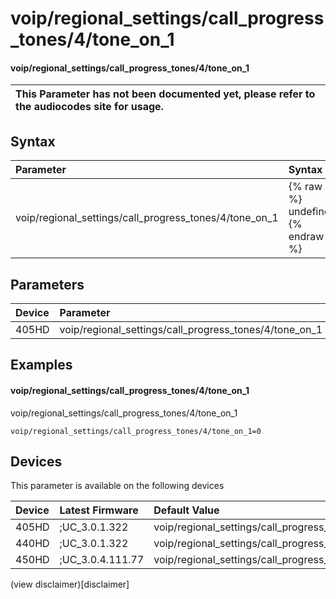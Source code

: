 ﻿---
description: voip/regional_settings/call_progress_tones/4/tone_on_1
search:
    keywords: ['voip','regional_settings','call_progress_tones','4','tone_on_1']
---

# voip/regional_settings/call_progress_tones/4/tone_on_1

#### voip/regional_settings/call_progress_tones/4/tone_on_1


| This Parameter has not been documented yet, please refer to the audiocodes site for usage.  |
| :--- |

## Syntax
| Parameter | Syntax |
| :--- | :--- |
|voip/regional_settings/call_progress_tones/4/tone_on_1 | {% raw %} undefined {% endraw %} |

## Parameters
|Device|Parameter|value|Description|
|:---|:---|:---|:---|
| 405HD | voip/regional_settings/call_progress_tones/4/tone_on_1 |  |  |

## Examples
#### voip/regional_settings/call_progress_tones/4/tone_on_1

voip/regional_settings/call_progress_tones/4/tone_on_1

```
voip/regional_settings/call_progress_tones/4/tone_on_1=0
```

## Devices
This parameter is available on the following devices

| Device | Latest Firmware | Default Value |
|:---|:---|:---|
| 405HD | ;UC_3.0.1.322 | voip/regional_settings/call_progress_tones/4/tone_on_1=0 
| 440HD | ;UC_3.0.1.322 | voip/regional_settings/call_progress_tones/4/tone_on_1=0 
| 450HD | ;UC_3.0.4.111.77 | voip/regional_settings/call_progress_tones/4/tone_on_1=0 

(view disclaimer)[disclaimer]

